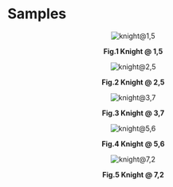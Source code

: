 # Samples

<div align="center">
  <img src="./.github/knight-1-5.gif" alt="knight@1,5"/>
  <p align="center"><strong>Fig.1 Knight @ 1,5</strong></p>
</div>

<div align="center">
  <img src="./.github/knight-2-5.gif" alt="knight@2,5"/>
  <p align="center"><strong>Fig.2 Knight @ 2,5</strong></p>
</div>

<div align="center">
  <img src="./.github/knight-3-7.gif" alt="knight@3,7"/>
  <p align="center"><strong>Fig.3 Knight @ 3,7</strong></p>
</div>

<div align="center">
  <img src="./.github/knight-5-6.gif" alt="knight@5,6"/>
  <p align="center"><strong>Fig.4 Knight @ 5,6</strong></p>
</div>

<div align="center">
  <img src="./.github/knight-7-2.gif" alt="knight@7,2"/>
  <p align="center"><strong>Fig.5 Knight @ 7,2</strong></p>
</div>